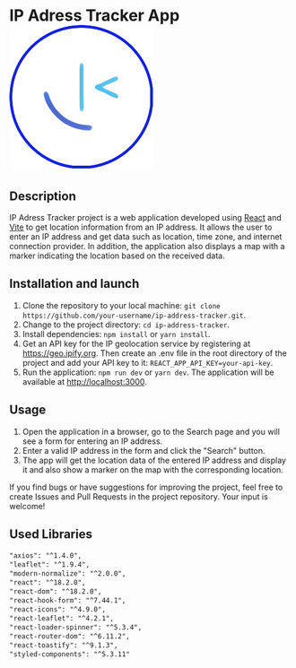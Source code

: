 # IP Adress Tracker App ![Logo](./public/assets/Logo.png)

## Description
IP Adress Tracker project is a web application developed using [React](https://react.dev/) and [Vite](https://vitejs.dev/) to get location information from an IP address. It allows the user to enter an IP address and get data such as location, time zone, and internet connection provider. In addition, the application also displays a map with a marker indicating the location based on the received data.

## Installation and launch
1. Clone the repository to your local machine: `git clone https://github.com/your-username/ip-address-tracker.git`.
2. Change to the project directory: `cd ip-address-tracker`.
3. Install dependencies: `npm install` or `yarn install`.
4. Get an API key for the IP geolocation service by registering at https://geo.ipify.org. Then create an .env file in the root directory of the project and add your API key to it: `REACT_APP_API_KEY=your-api-key`.
5. Run the application: `npm run dev` or `yarn dev`.
The application will be available at [http://localhost:3000](http://localhost:3000).

## Usage
1. Open the application in a browser, go to the Search page and you will see a form for entering an IP address.
2. Enter a valid IP address in the form and click the "Search" button.
3. The app will get the location data of the entered IP address and display it and also show a marker on the map with the corresponding location.

If you find bugs or have suggestions for improving the project, feel free to create Issues and Pull Requests in the project repository. Your input is welcome!

## Used Libraries
    "axios": "^1.4.0",
    "leaflet": "^1.9.4",
    "modern-normalize": "^2.0.0",
    "react": "^18.2.0",
    "react-dom": "^18.2.0",
    "react-hook-form": "^7.44.1",
    "react-icons": "^4.9.0",
    "react-leaflet": "^4.2.1",
    "react-loader-spinner": "^5.3.4",
    "react-router-dom": "^6.11.2",
    "react-toastify": "^9.1.3",
    "styled-components": "^5.3.11"
